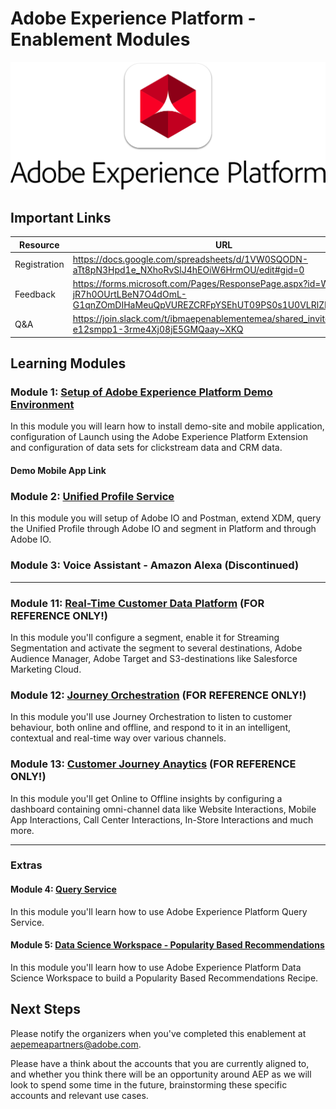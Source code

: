 # Adobe Experience Platform - Enablement Modules
![Platform](./platformlogo.png)

## Important Links
| Resource        | URL           | Note  |
| ------------- |---------------|-------|
| Registration  | https://docs.google.com/spreadsheets/d/1VW0SQODN-aTt8pN3Hpd1e_NXhoRvSlJ4hEOiW6HrmOU/edit#gid=0            | |
| Feedback      | https://forms.microsoft.com/Pages/ResponsePage.aspx?id=Wht7-jR7h0OUrtLBeN7O4dOmL-G1qnZOmDIHaMeuQpVUREZCRFpYSEhUT09PS0s1U0VLRlZKMzJERS4u        | |
| Q&A | https://join.slack.com/t/ibmaepenablementemea/shared_invite/zt-e12smpp1-3rme4Xj08jE5GMQaay~XKQ           | |

## Learning Modules

### Module 1: [Setup of Adobe Experience Platform Demo Environment](./module1/README.md)

In this module you will learn how to install demo-site and mobile application, configuration of Launch using the Adobe Experience Platform Extension and configuration of data sets for clickstream data and CRM data.

#### Demo Mobile App Link


### Module 2: [Unified Profile Service](./module2/README.md)

In this module you will setup of Adobe IO and Postman, extend XDM, query the Unified Profile through Adobe IO and segment in Platform and through Adobe IO.

### Module 3: Voice Assistant - Amazon Alexa (Discontinued)

------


### Module 11: [Real-Time Customer Data Platform](./module11/README.md) (FOR REFERENCE ONLY!)

In this module you'll configure a segment, enable it for Streaming Segmentation and activate the segment to several destinations, Adobe Audience Manager, Adobe Target and S3-destinations like Salesforce Marketing Cloud.

### Module 12: [Journey Orchestration](./module12/README.md)  (FOR REFERENCE ONLY!)

In this module you'll use Journey Orchestration to listen to customer behaviour, both online and offline, and respond to it in an intelligent, contextual and real-time way over various channels.

### Module 13: [Customer Journey Anaytics](./module13/README.md)  (FOR REFERENCE ONLY!)

In this module you'll get Online to Offline insights by configuring a dashboard containing omni-channel data like Website Interactions, Mobile App Interactions, Call Center Interactions, In-Store Interactions and much more.

------


### Extras

#### Module 4: [Query Service](./module4/README.md)

In this module you'll learn how to use Adobe Experience Platform Query Service.

#### Module 5: [Data Science Workspace - Popularity Based Recommendations](./module5/README.md)

In this module you'll learn how to use Adobe Experience Platform Data Science Workspace to build a Popularity Based Recommendations Recipe.

## Next Steps

Please notify the organizers when you've completed this enablement at aepemeapartners@adobe.com.

Please have a think about the accounts that you are currently aligned to, and whether you think there will be an opportunity around AEP as we will look to spend some time in the future, brainstorming these specific accounts and relevant use cases.  
